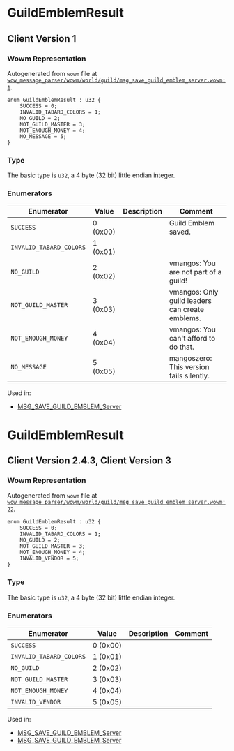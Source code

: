 # GuildEmblemResult

## Client Version 1

### Wowm Representation

Autogenerated from `wowm` file at [`wow_message_parser/wowm/world/guild/msg_save_guild_emblem_server.wowm:1`](https://github.com/gtker/wow_messages/tree/main/wow_message_parser/wowm/world/guild/msg_save_guild_emblem_server.wowm#L1).

```rust,ignore
enum GuildEmblemResult : u32 {
    SUCCESS = 0;
    INVALID_TABARD_COLORS = 1;
    NO_GUILD = 2;
    NOT_GUILD_MASTER = 3;
    NOT_ENOUGH_MONEY = 4;
    NO_MESSAGE = 5;
}
```
### Type
The basic type is `u32`, a 4 byte (32 bit) little endian integer.
### Enumerators
| Enumerator | Value  | Description | Comment |
| --------- | -------- | ----------- | ------- |
| `SUCCESS` | 0 (0x00) |  | Guild Emblem saved. |
| `INVALID_TABARD_COLORS` | 1 (0x01) |  |  |
| `NO_GUILD` | 2 (0x02) |  | vmangos: You are not part of a guild! |
| `NOT_GUILD_MASTER` | 3 (0x03) |  | vmangos: Only guild leaders can create emblems. |
| `NOT_ENOUGH_MONEY` | 4 (0x04) |  | vmangos: You can't afford to do that. |
| `NO_MESSAGE` | 5 (0x05) |  | mangoszero: This version fails silently. |

Used in:
* [MSG_SAVE_GUILD_EMBLEM_Server](msg_save_guild_emblem_server.md)

# GuildEmblemResult

## Client Version 2.4.3, Client Version 3

### Wowm Representation

Autogenerated from `wowm` file at [`wow_message_parser/wowm/world/guild/msg_save_guild_emblem_server.wowm:22`](https://github.com/gtker/wow_messages/tree/main/wow_message_parser/wowm/world/guild/msg_save_guild_emblem_server.wowm#L22).

```rust,ignore
enum GuildEmblemResult : u32 {
    SUCCESS = 0;
    INVALID_TABARD_COLORS = 1;
    NO_GUILD = 2;
    NOT_GUILD_MASTER = 3;
    NOT_ENOUGH_MONEY = 4;
    INVALID_VENDOR = 5;
}
```
### Type
The basic type is `u32`, a 4 byte (32 bit) little endian integer.
### Enumerators
| Enumerator | Value  | Description | Comment |
| --------- | -------- | ----------- | ------- |
| `SUCCESS` | 0 (0x00) |  |  |
| `INVALID_TABARD_COLORS` | 1 (0x01) |  |  |
| `NO_GUILD` | 2 (0x02) |  |  |
| `NOT_GUILD_MASTER` | 3 (0x03) |  |  |
| `NOT_ENOUGH_MONEY` | 4 (0x04) |  |  |
| `INVALID_VENDOR` | 5 (0x05) |  |  |

Used in:
* [MSG_SAVE_GUILD_EMBLEM_Server](msg_save_guild_emblem_server.md)
* [MSG_SAVE_GUILD_EMBLEM_Server](msg_save_guild_emblem_server.md)

